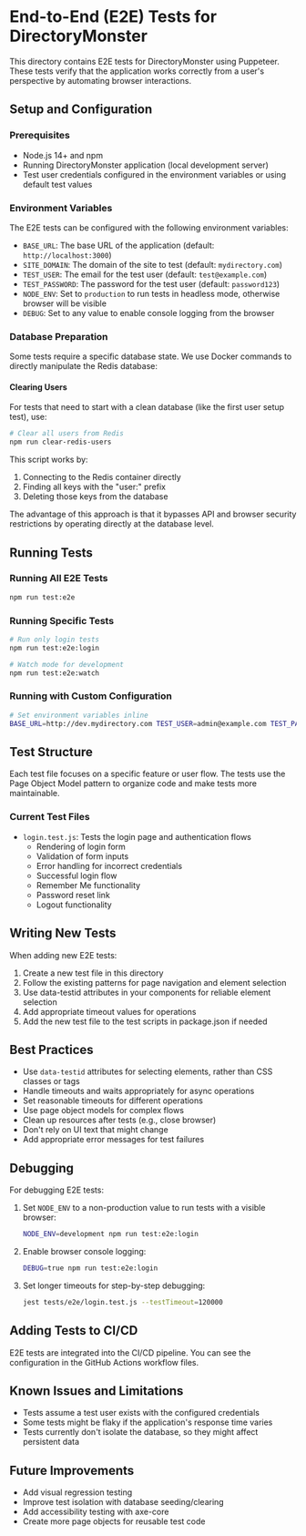# End-to-End (E2E) Tests for DirectoryMonster

This directory contains E2E tests for DirectoryMonster using Puppeteer. These tests verify that the application works correctly from a user's perspective by automating browser interactions.

## Setup and Configuration

### Prerequisites

- Node.js 14+ and npm
- Running DirectoryMonster application (local development server)
- Test user credentials configured in the environment variables or using default test values

### Environment Variables

The E2E tests can be configured with the following environment variables:

- `BASE_URL`: The base URL of the application (default: `http://localhost:3000`)
- `SITE_DOMAIN`: The domain of the site to test (default: `mydirectory.com`)
- `TEST_USER`: The email for the test user (default: `test@example.com`)
- `TEST_PASSWORD`: The password for the test user (default: `password123`)
- `NODE_ENV`: Set to `production` to run tests in headless mode, otherwise browser will be visible
- `DEBUG`: Set to any value to enable console logging from the browser

### Database Preparation

Some tests require a specific database state. We use Docker commands to directly manipulate the Redis database:

#### Clearing Users

For tests that need to start with a clean database (like the first user setup test), use:

```bash
# Clear all users from Redis
npm run clear-redis-users
```

This script works by:
1. Connecting to the Redis container directly
2. Finding all keys with the "user:" prefix
3. Deleting those keys from the database

The advantage of this approach is that it bypasses API and browser security restrictions by operating directly at the database level.

## Running Tests

### Running All E2E Tests

```bash
npm run test:e2e
```

### Running Specific Tests

```bash
# Run only login tests
npm run test:e2e:login

# Watch mode for development
npm run test:e2e:watch
```

### Running with Custom Configuration

```bash
# Set environment variables inline
BASE_URL=http://dev.mydirectory.com TEST_USER=admin@example.com TEST_PASSWORD=secure123 npm run test:e2e
```

## Test Structure

Each test file focuses on a specific feature or user flow. The tests use the Page Object Model pattern to organize code and make tests more maintainable.

### Current Test Files

- `login.test.js`: Tests the login page and authentication flows
  - Rendering of login form
  - Validation of form inputs
  - Error handling for incorrect credentials
  - Successful login flow
  - Remember Me functionality
  - Password reset link
  - Logout functionality

## Writing New Tests

When adding new E2E tests:

1. Create a new test file in this directory
2. Follow the existing patterns for page navigation and element selection
3. Use data-testid attributes in your components for reliable element selection
4. Add appropriate timeout values for operations
5. Add the new test file to the test scripts in package.json if needed

## Best Practices

- Use `data-testid` attributes for selecting elements, rather than CSS classes or tags
- Handle timeouts and waits appropriately for async operations
- Set reasonable timeouts for different operations
- Use page object models for complex flows
- Clean up resources after tests (e.g., close browser)
- Don't rely on UI text that might change
- Add appropriate error messages for test failures

## Debugging

For debugging E2E tests:

1. Set `NODE_ENV` to a non-production value to run tests with a visible browser:
   ```bash
   NODE_ENV=development npm run test:e2e:login
   ```

2. Enable browser console logging:
   ```bash
   DEBUG=true npm run test:e2e:login
   ```

3. Set longer timeouts for step-by-step debugging:
   ```bash
   jest tests/e2e/login.test.js --testTimeout=120000
   ```

## Adding Tests to CI/CD

E2E tests are integrated into the CI/CD pipeline. You can see the configuration in the GitHub Actions workflow files.

## Known Issues and Limitations

- Tests assume a test user exists with the configured credentials
- Some tests might be flaky if the application's response time varies
- Tests currently don't isolate the database, so they might affect persistent data

## Future Improvements

- Add visual regression testing
- Improve test isolation with database seeding/clearing
- Add accessibility testing with axe-core
- Create more page objects for reusable test code

